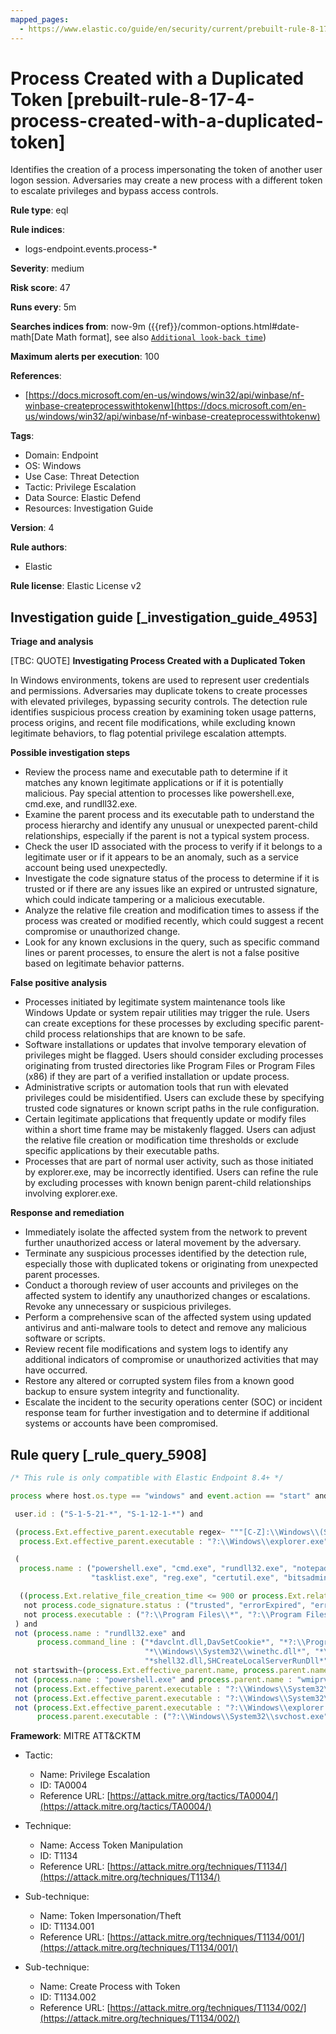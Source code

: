 ```yaml
---
mapped_pages:
  - https://www.elastic.co/guide/en/security/current/prebuilt-rule-8-17-4-process-created-with-a-duplicated-token.html
---
```


# Process Created with a Duplicated Token [prebuilt-rule-8-17-4-process-created-with-a-duplicated-token]

Identifies the creation of a process impersonating the token of another user logon session. Adversaries may create a new process with a different token to escalate privileges and bypass access controls.

**Rule type**: eql

**Rule indices**:

* logs-endpoint.events.process-*

**Severity**: medium

**Risk score**: 47

**Runs every**: 5m

**Searches indices from**: now-9m ({{ref}}/common-options.html#date-math[Date Math format], see also [`Additional look-back time`](docs-content://solutions/security/detect-and-alert/create-detection-rule.md#rule-schedule))

**Maximum alerts per execution**: 100

**References**:

* [https://docs.microsoft.com/en-us/windows/win32/api/winbase/nf-winbase-createprocesswithtokenw](https://docs.microsoft.com/en-us/windows/win32/api/winbase/nf-winbase-createprocesswithtokenw)

**Tags**:

* Domain: Endpoint
* OS: Windows
* Use Case: Threat Detection
* Tactic: Privilege Escalation
* Data Source: Elastic Defend
* Resources: Investigation Guide

**Version**: 4

**Rule authors**:

* Elastic

**Rule license**: Elastic License v2

## Investigation guide [_investigation_guide_4953]

**Triage and analysis**

[TBC: QUOTE]
**Investigating Process Created with a Duplicated Token**

In Windows environments, tokens are used to represent user credentials and permissions. Adversaries may duplicate tokens to create processes with elevated privileges, bypassing security controls. The detection rule identifies suspicious process creation by examining token usage patterns, process origins, and recent file modifications, while excluding known legitimate behaviors, to flag potential privilege escalation attempts.

**Possible investigation steps**

* Review the process name and executable path to determine if it matches any known legitimate applications or if it is potentially malicious. Pay special attention to processes like powershell.exe, cmd.exe, and rundll32.exe.
* Examine the parent process and its executable path to understand the process hierarchy and identify any unusual or unexpected parent-child relationships, especially if the parent is not a typical system process.
* Check the user ID associated with the process to verify if it belongs to a legitimate user or if it appears to be an anomaly, such as a service account being used unexpectedly.
* Investigate the code signature status of the process to determine if it is trusted or if there are any issues like an expired or untrusted signature, which could indicate tampering or a malicious executable.
* Analyze the relative file creation and modification times to assess if the process was created or modified recently, which could suggest a recent compromise or unauthorized change.
* Look for any known exclusions in the query, such as specific command lines or parent processes, to ensure the alert is not a false positive based on legitimate behavior patterns.

**False positive analysis**

* Processes initiated by legitimate system maintenance tools like Windows Update or system repair utilities may trigger the rule. Users can create exceptions for these processes by excluding specific parent-child process relationships that are known to be safe.
* Software installations or updates that involve temporary elevation of privileges might be flagged. Users should consider excluding processes originating from trusted directories like Program Files or Program Files (x86) if they are part of a verified installation or update process.
* Administrative scripts or automation tools that run with elevated privileges could be misidentified. Users can exclude these by specifying trusted code signatures or known script paths in the rule configuration.
* Certain legitimate applications that frequently update or modify files within a short time frame may be mistakenly flagged. Users can adjust the relative file creation or modification time thresholds or exclude specific applications by their executable paths.
* Processes that are part of normal user activity, such as those initiated by explorer.exe, may be incorrectly identified. Users can refine the rule by excluding processes with known benign parent-child relationships involving explorer.exe.

**Response and remediation**

* Immediately isolate the affected system from the network to prevent further unauthorized access or lateral movement by the adversary.
* Terminate any suspicious processes identified by the detection rule, especially those with duplicated tokens or originating from unexpected parent processes.
* Conduct a thorough review of user accounts and privileges on the affected system to identify any unauthorized changes or escalations. Revoke any unnecessary or suspicious privileges.
* Perform a comprehensive scan of the affected system using updated antivirus and anti-malware tools to detect and remove any malicious software or scripts.
* Review recent file modifications and system logs to identify any additional indicators of compromise or unauthorized activities that may have occurred.
* Restore any altered or corrupted system files from a known good backup to ensure system integrity and functionality.
* Escalate the incident to the security operations center (SOC) or incident response team for further investigation and to determine if additional systems or accounts have been compromised.


## Rule query [_rule_query_5908]

```js
/* This rule is only compatible with Elastic Endpoint 8.4+ */

process where host.os.type == "windows" and event.action == "start" and

 user.id : ("S-1-5-21-*", "S-1-12-1-*") and

 (process.Ext.effective_parent.executable regex~ """[C-Z]:\\Windows\\(System32|SysWOW64)\\[a-zA-Z0-9\-\_\.]+\.exe""" or
  process.Ext.effective_parent.executable : "?:\\Windows\\explorer.exe") and

 (
  process.name : ("powershell.exe", "cmd.exe", "rundll32.exe", "notepad.exe", "net.exe", "ntdsutil.exe",
                  "tasklist.exe", "reg.exe", "certutil.exe", "bitsadmin.exe", "msbuild.exe", "esentutl.exe") or

  ((process.Ext.relative_file_creation_time <= 900 or process.Ext.relative_file_name_modify_time <= 900) and
   not process.code_signature.status : ("trusted", "errorExpired", "errorCode_endpoint*") and
   not process.executable : ("?:\\Program Files\\*", "?:\\Program Files (x86)\\*"))
 ) and
 not (process.name : "rundll32.exe" and
      process.command_line : ("*davclnt.dll,DavSetCookie*", "*?:\\Program Files*",
                              "*\\Windows\\System32\\winethc.dll*", "*\\Windows\\SYSTEM32\\EDGEHTML.dll*",
                              "*shell32.dll,SHCreateLocalServerRunDll*")) and
 not startswith~(process.Ext.effective_parent.name, process.parent.name) and
 not (process.name : "powershell.exe" and process.parent.name : "wmiprvse.exe" and process.Ext.effective_parent.executable : "?:\\Windows\\System32\\wsmprovhost.exe") and
 not (process.Ext.effective_parent.executable : "?:\\Windows\\System32\\RuntimeBroker.exe" and process.parent.executable : "?:\\Windows\\System32\\sihost.exe") and
 not (process.Ext.effective_parent.executable : "?:\\Windows\\System32\\sethc.exe" and process.parent.executable : "?:\\Windows\\System32\\svchost.exe") and
 not (process.Ext.effective_parent.executable : "?:\\Windows\\explorer.exe" and
      process.parent.executable : ("?:\\Windows\\System32\\svchost.exe", "?:\\Windows\\System32\\msiexec.exe", "?:\\Windows\\twain_32\\*.exe"))
```

**Framework**: MITRE ATT&CKTM

* Tactic:

    * Name: Privilege Escalation
    * ID: TA0004
    * Reference URL: [https://attack.mitre.org/tactics/TA0004/](https://attack.mitre.org/tactics/TA0004/)

* Technique:

    * Name: Access Token Manipulation
    * ID: T1134
    * Reference URL: [https://attack.mitre.org/techniques/T1134/](https://attack.mitre.org/techniques/T1134/)

* Sub-technique:

    * Name: Token Impersonation/Theft
    * ID: T1134.001
    * Reference URL: [https://attack.mitre.org/techniques/T1134/001/](https://attack.mitre.org/techniques/T1134/001/)

* Sub-technique:

    * Name: Create Process with Token
    * ID: T1134.002
    * Reference URL: [https://attack.mitre.org/techniques/T1134/002/](https://attack.mitre.org/techniques/T1134/002/)



